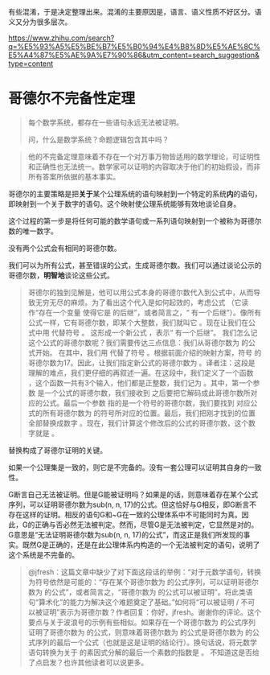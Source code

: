 有些混淆，于是决定整理出来。混淆的主要原因是，语言、语义性质不好区分。语义又分为很多层次。

https://www.zhihu.com/search?q=%E5%93%A5%E5%BE%B7%E5%B0%94%E4%B8%8D%E5%AE%8C%E5%A4%87%E5%AE%9A%E7%90%86&utm_content=search_suggestion&type=content

# 哥德尔不完备性定理

> 每个数学系统，都存在一些语句永远无法被证明。
> 
> 问，什么是数学系统？命题逻辑包含其中吗？

> 他的不完备定理意味着不存在一个对万事万物皆适用的数学理论，可证明性和正确性也无法统一。数学家可以证明的内容取决于他们的初始假设，而非所有答案所依据的基本事实。

哥德尔的主要策略是把**关于**某个公理系统的语句映射到一个特定的系统**内**的语句，即映射到一个关于数字的语句。这个映射使公理系统能够有效地谈论自身。

这个过程的第一步是将任何可能的数学语句或一系列语句映射到一个被称为哥德尔数的唯一数字。

没有两个公式会有相同的哥德尔数。

我们可以为所有公式，甚至错误的公式，生成哥德尔数。我们可以通过谈论公示的哥德尔数，**明智地**谈论这些公式。

> 哥德尔的独到见解是，他可以用公式本身的哥德尔数代入到公式中，从而导致无穷无尽的麻烦。为了看出这个代入是如何起效的，考虑公式  （它读作“存在一个变量  使得它是  的后继”，或者简言之，“  有一个后继”）。像所有公式一样，它有哥德尔数，即某个大整数，我们就叫它  。现在让我们在公式中用  代替符号  。 这形成一个新公式  ，表示“  有一个后继”。 我们怎么记这个公式的哥德尔数呢？我们需要传达三点信息：我们从哥德尔数为  的公式开始。 在其中，我们用  代替了符号  。根据前面介绍的映射方案，符号  的哥德尔数为17。因此，让我们指定新公式的哥德尔数为  。译者注：这段是理解的难点，我们更仔细的再叙述一遍。在这段中，我们定义了一个函数  ，这个函数一共有3个输入，他们都是正整数，我们记为  。其中，第一个参数  是一个公式的哥德尔数，我们接收到  之后要把它解码成此哥德尔数所对应的公式。最后一个参数  指的是一个符号的哥德尔数，我们要找到  对应公式的所有哥德尔数为  的符号所对应的位置。最后，我们把刚才找到的位置全部替换成数字  。现在，我们计算这个修改后的公式的哥德尔数，这个数字就是  。


替换构成了哥德尔证明的关键。


如果一个公理集是一致的，则它是不完备的。没有一套公理可以证明其自身的一致性。

G断言自己无法被证明。但是G能被证明吗？如果是的话，则意味着存在某个公式序列，可以证明哥德尔数为sub(n, n, 17)的公式。但这恰好与G相反，即G断言不存在这样的证明。相反的语句G和~G在一致的公理体系中不可能同时为真。因此，G的正确与否必然无法被判定。然而，尽管G是无法被判定，它显然是对的。G意思是“无法证明哥德尔数为sub(n, n, 17)的公式”，而这正是我们所发现的事实。既然G是正确的，还是在此公理体系内构造的一个无法被判定的语句，说明了这个系统是不完备的。


> @jfresh：这篇文章中缺少了对下面这段话的举例：“对于元数学语句，转换为符号依然是可能的：“存在某个哥德尔数为  的公式序列，可以证明哥德尔数为  的公式”，或者简言之，“哥德尔数为  的公式可以被证明”。将此类语句“算术化”的能力为解决这个难题奠定了基础。”如何将“可以被证明 / 不可以被证明”表示为哥德尔数？作者回复：你好，jfresh。谢谢你的评论。这个要点与关于波浪号的示例有些相似。如果存在一个哥德尔数为  的公式序列证明了哥德尔数为  的公式，则意味着哥德尔数为  的公式是哥德尔数为  的公式序列的最后一个公式（也就是这是证明的结论行）。换句话说，将元数学语句转换为关于  的素因式分解的最后一个素数的指数是  。 不知道这是否给了点启发？也许其他读者可以说更多。


